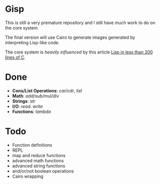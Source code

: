 # Gisp

This is still a very premature repository and I still have much work to do on the core system.

The final version will use Cairo to generate images generated by interpreting Lisp-like code.

The core system is *heavily influenced* by this article [Lisp in less than 200 lines of C](https://carld.github.io/2017/06/20/lisp-in-less-than-200-lines-of-c.html).



# Done
- **Cons/List Operations**: *car/cdr*, *list*
- **Math**: *add/sub/mul/div*
- **Strings**: *str*
- **I/O**: *read*. *write*
- **Functions**: *lambda*


# Todo
- Function definitions
- REPL
- map and reduce functions
- advanced math functions
- advanced string functions
- and/or/not boolean operations
- Cairo wrapping





